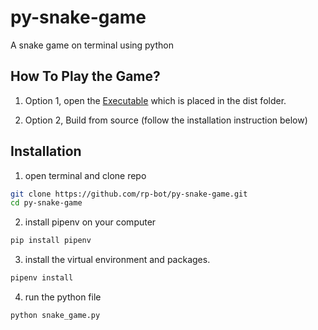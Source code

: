 # py-snake-game

A snake game on terminal using python

## How To Play the Game?

1. Option 1, open the [Executable](dist/snake_game) which is placed in the dist folder.

2. Option 2, Build from source (follow the installation instruction below)

## Installation

1.  open terminal and clone repo

```sh
git clone https://github.com/rp-bot/py-snake-game.git
cd py-snake-game
```

2.  install pipenv on your computer

```sh
pip install pipenv
```

3.  install the virtual environment and packages.

```sh
pipenv install
```

4.  run the python file

```sh
python snake_game.py
```
